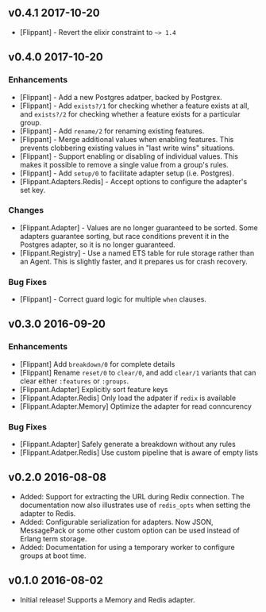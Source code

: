 ## v0.4.1 2017-10-20

* [Flippant] - Revert the elixir constraint to `~> 1.4`

## v0.4.0 2017-10-20

### Enhancements

* [Flippant] - Add a new Postgres adatper, backed by Postgrex.
* [Flippant] - Add `exists?/1` for checking whether a feature exists at all,
  and `exists?/2` for checking whether a feature exists for a particular group.
* [Flippant] - Add `rename/2` for renaming existing features.
* [Flippant] - Merge additional values when enabling features. This prevents
  clobbering existing values in "last write wins" situations.
* [Flippant] - Support enabling or disabling of individual values. This makes it
  possible to remove a single value from a group's rules.
* [Flippant] - Add `setup/0` to facilitate adapter setup (i.e. Postgres).
* [Flippant.Adapters.Redis] - Accept options to configure the adapter's set key.

### Changes

* [Flippant.Adapter] - Values are no longer guaranteed to be sorted. Some
  adapters guarantee sorting, but race conditions prevent it in the Postgres
  adapter, so it is no longer guaranteed.
* [Flippant.Registry] - Use a named ETS table for rule storage rather than an
  Agent. This is slightly faster, and it prepares us for crash recovery.

### Bug Fixes

* [Flippant] - Correct guard logic for multiple `when` clauses.

## v0.3.0 2016-09-20

### Enhancements

* [Flippant] Add `breakdown/0` for complete details
* [Flippant] Rename `reset/0` to `clear/0`, and add `clear/1` variants that can
  clear either `:features` or `:groups`.
* [Flippant.Adapter] Explicitly sort feature keys
* [Flippant.Adapter.Redis] Only load the adpater if `redix` is available
* [Flippant.Adapter.Memory] Optimize the adapter for read conncurency

### Bug Fixes

* [Flippant.Adapter] Safely generate a breakdown without any rules
* [Flippant.Adatper.Redis] Use custom pipeline that is aware of empty lists

## v0.2.0 2016-08-08

* Added: Support for extracting the URL during Redix connection. The
  documentation now also illustrates use of `redis_opts` when setting the
  adapter to Redis.
* Added: Configurable serialization for adapters. Now JSON, MessagePack or some
  other custom option can be used instead of Erlang term storage.
* Added: Documentation for using a temporary worker to configure groups at boot
  time.

## v0.1.0 2016-08-02

* Initial release! Supports a Memory and Redis adapter.
